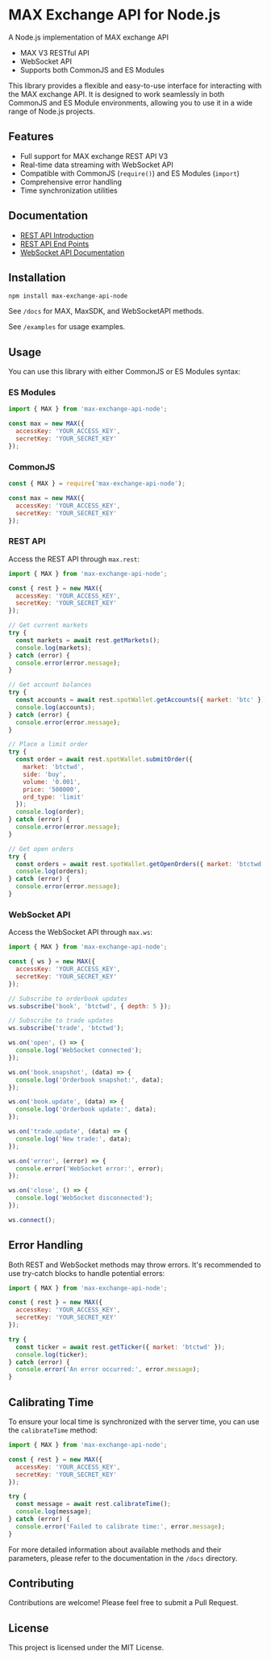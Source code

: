 # MAX Exchange API for Node.js

A Node.js implementation of MAX exchange API

* MAX V3 RESTful API
* WebSocket API
* Supports both CommonJS and ES Modules

This library provides a flexible and easy-to-use interface for interacting with the MAX exchange API. It is designed to work seamlessly in both CommonJS and ES Module environments, allowing you to use it in a wide range of Node.js projects.

## Features

- Full support for MAX exchange REST API V3
- Real-time data streaming with WebSocket API
- Compatible with CommonJS (`require()`) and ES Modules (`import`)
- Comprehensive error handling
- Time synchronization utilities

## Documentation

* [REST API Introduction](https://max.maicoin.com/documents/api_v2)
* [REST API End Points](https://max.maicoin.com/documents/api_list/v3)
* [WebSocket API Documentation](https://maicoin.github.io/max-websocket-docs/)

## Installation

```
npm install max-exchange-api-node
```

See `/docs` for MAX, MaxSDK, and WebSocketAPI methods.

See `/examples` for usage examples.

## Usage

You can use this library with either CommonJS or ES Modules syntax:

### ES Modules

```javascript
import { MAX } from 'max-exchange-api-node';

const max = new MAX({
  accessKey: 'YOUR_ACCESS_KEY',
  secretKey: 'YOUR_SECRET_KEY'
});
```

### CommonJS

```javascript
const { MAX } = require('max-exchange-api-node');

const max = new MAX({
  accessKey: 'YOUR_ACCESS_KEY',
  secretKey: 'YOUR_SECRET_KEY'
});
```

### REST API

Access the REST API through `max.rest`:

```js
import { MAX } from 'max-exchange-api-node';

const { rest } = new MAX({
  accessKey: 'YOUR_ACCESS_KEY',
  secretKey: 'YOUR_SECRET_KEY'
});

// Get current markets
try {
  const markets = await rest.getMarkets();
  console.log(markets);
} catch (error) {
  console.error(error.message);
}

// Get account balances
try {
  const accounts = await rest.spotWallet.getAccounts({ market: 'btc' });
  console.log(accounts);
} catch (error) {
  console.error(error.message);
}

// Place a limit order
try {
  const order = await rest.spotWallet.submitOrder({
    market: 'btctwd',
    side: 'buy',
    volume: '0.001',
    price: '500000',
    ord_type: 'limit'
  });
  console.log(order);
} catch (error) {
  console.error(error.message);
}

// Get open orders
try {
  const orders = await rest.spotWallet.getOpenOrders({ market: 'btctwd' });
  console.log(orders);
} catch (error) {
  console.error(error.message);
}
```

### WebSocket API

Access the WebSocket API through `max.ws`:

```js
import { MAX } from 'max-exchange-api-node';

const { ws } = new MAX({
  accessKey: 'YOUR_ACCESS_KEY',
  secretKey: 'YOUR_SECRET_KEY'
});

// Subscribe to orderbook updates
ws.subscribe('book', 'btctwd', { depth: 5 });

// Subscribe to trade updates
ws.subscribe('trade', 'btctwd');

ws.on('open', () => {
  console.log('WebSocket connected');
});

ws.on('book.snapshot', (data) => {
  console.log('Orderbook snapshot:', data);
});

ws.on('book.update', (data) => {
  console.log('Orderbook update:', data);
});

ws.on('trade.update', (data) => {
  console.log('New trade:', data);
});

ws.on('error', (error) => {
  console.error('WebSocket error:', error);
});

ws.on('close', () => {
  console.log('WebSocket disconnected');
});

ws.connect();

```

## Error Handling

Both REST and WebSocket methods may throw errors. It's recommended to use try-catch blocks to handle potential errors:

```js
import { MAX } from 'max-exchange-api-node';

const { rest } = new MAX({
  accessKey: 'YOUR_ACCESS_KEY',
  secretKey: 'YOUR_SECRET_KEY'
});

try {
  const ticker = await rest.getTicker({ market: 'btctwd' });
  console.log(ticker);
} catch (error) {
  console.error('An error occurred:', error.message);
}
```

## Calibrating Time

To ensure your local time is synchronized with the server time, you can use the `calibrateTime` method:

```js
import { MAX } from 'max-exchange-api-node';

const { rest } = new MAX({
  accessKey: 'YOUR_ACCESS_KEY',
  secretKey: 'YOUR_SECRET_KEY'
});

try {
  const message = await rest.calibrateTime();
  console.log(message);
} catch (error) {
  console.error('Failed to calibrate time:', error.message);
}
```

For more detailed information about available methods and their parameters, please refer to the documentation in the `/docs` directory.

## Contributing

Contributions are welcome! Please feel free to submit a Pull Request.

## License

This project is licensed under the MIT License.